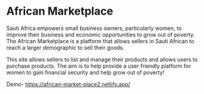<h1>African Marketplace</h1>

Sauti Africa empowers small business owners, particularly women, to improve their business and economic opportunities to grow out of poverty. The African Marketplace is a platform that allows sellers in Sauti African to reach a larger demographic to sell their goods.

This site allows sellers to list and manage their products and allows users to purchase products. The aim is to help provide a user friendly platform for women to gain financial security and help grow out of poverty!


Demo- https://african-market-place2.netlify.app/
